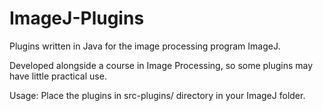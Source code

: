 # ImageJ-Plugins
Plugins written in Java for the image processing program ImageJ.

Developed alongside a course in Image Processing, so some plugins may have little practical use.

Usage:
Place the plugins in src-plugins/ directory in your ImageJ folder.
